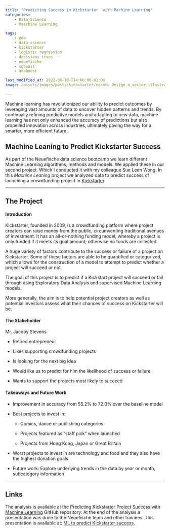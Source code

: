 ```yaml
---
title: "Predicting Success in Kickstarter  with Machine Learning" 
categories: 
    - Data_Science
    - Maschine Learning

tags: 
    - eda 
    - data science
    - kickstarter
    - logistic regression
    - decisions trees
    - neuefische
    - xgboost
    - adaboost

last_modified_at: 2022-06-30-T14:00:00-01:00
image: /assets/images/posts/kickstarter/ecantu_Design_a_vector_illustration_for_a_website_header_with_t_4b6a29c8-3dba-4f9e-b7fe-7e7e16ea12c4.png

---
```


Machine learning has revolutionized our ability to predict outcomes by leveraging vast amounts of data to uncover hidden patterns and trends. By continually refining predictive models and adapting to new data, machine learning has not only enhanced the accuracy of predictions but also propelled innovation across industries, ultimately paving the way for a smarter, more efficient future. 

## Machine Leaning to Predict Kickstarter Success

As part of the Neuefische data science bootcamp we learn different Machine Learning algorithms, methods and models. We applied these in our second project. Which I conducted it with my colleague Sue Leen Wong. In this *Machine Leaning* project we analyzed data to predict success of launching a crowdfunding project in [Kickstarter](https://www.kickstarter.com). 

---

## The Project

#### Introduction

Kickstarter, founded in 2009, is a crowdfunding platform where project creators can raise money from the public, circumventing traditional avenues of investment. It has an all-or-nothing funding model, whereby a project is only funded if it meets its goal amount; otherwise no funds are collected.

A huge variety of factors contribute to the success or failure of a project on Kickstarter. Some of these factors are able to be quantified or categorized, which allows for the construction of a model to attempt to predict whether a project will succeed or not.

The goal of this project is to predict if a Kickstart project will succeed or fail through using Exploratory Data Analysis and supervised Machine Learning models.

More generally, the aim is to help potential project creators as well as potential investors assess what their chances of success on Kickstarter will be.

#### The Stakeholder

Mr. Jacoby Stevens  

- Retired entrepreneur 

- Likes supporting crowdfunding projects 

- Is looking for the next big idea 

- Would like us to predict for him the likelihood of success or  failure 

- Wants to support the projects most likely to succeed

#### Takeaways and Future Work

- Improvement in accuracy from 55.2% to 72.0% over the baseline model

- Best projects to invest in:
  
  - Comics, dance or publishing categories
  
  - Projects featured as “staff pick” when launched
  
  - Projects from Hong Kong, Japan or Great Britain

- Worst projects to invest in are technology and food and they also have the
  highest donation goals

- Future work: Explore underlying trends in the data by year or month,
  subcategory information

---

## Links

The analysis is available at the [Predicting Kickstarter Project Success with Machine Learning](https://github.com/erickCantu/Predicting_Kickstarter_Project_Success) GitHub repository. At the end of the analysis a presentation was done to the Neuefische team and other trainees. This presentation is available at: [ML to predict Kickstarter success](https://github.com/erickCantu/Predicting_Kickstarter_Project_Success/blob/main/Kickstarter_Project_Staff_Meeting_Presentation.pdf).
